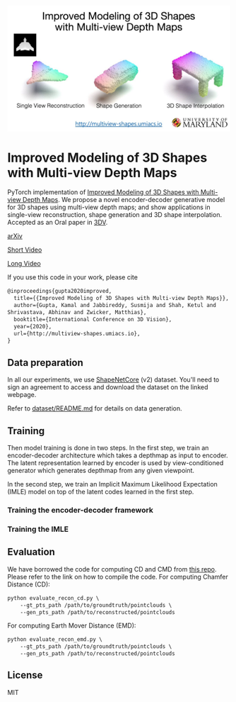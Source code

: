 ![Illustration](imgs/teaser.jpg)

# Improved Modeling of 3D Shapes with Multi-view Depth Maps

PyTorch implementation of [Improved Modeling of 3D Shapes with Multi-view Depth Maps](https://kampta.github.io/multiview-shapes/).
We propose a novel encoder-decoder generative model for 3D shapes using multi-view depth maps; and show applications in single-view reconstruction, shape generation and 3D shape interpolation.
Accepted as an Oral paper in [3DV](http://3dv2020.dgcv.nii.ac.jp).

[arXiv](https://arxiv.org/abs/2009.03298)

[Short Video](https://www.youtube.com/watch?v=dxZfornP_OY)

[Long Video](https://youtu.be/m1nZprFnUu0)



If you use this code in your work, please cite
```
@inproceedings{gupta2020improved,
  title={{Improved Modeling of 3D Shapes with Multi-view Depth Maps}},
  author={Gupta, Kamal and Jabbireddy, Susmija and Shah, Ketul and Shrivastava, Abhinav and Zwicker, Matthias},
  booktitle={International Conference on 3D Vision},
  year={2020},
  url={http://multiview-shapes.umiacs.io},
}
```

## Data preparation
In all our experiments, we use [ShapeNetCore](https://www.shapenet.org/) (v2) dataset.
You'll need to sign an agreement to access and download the dataset on the linked webpage.

Refer to [dataset/README.md](dataset/README.md) for details on data generation.

## Training

Then model training is done in two steps. In the first step, we train an encoder-decoder architecture which takes
a depthmap as input to encoder. The latent representation learned by encoder is used by view-conditioned generator which
generates depthmap from any given viewpoint.

In the second step, we train an Implicit Maximum Likelihood Expectation (IMLE) model on top of the latent codes learned
in the first step.

### Training the encoder-decoder framework

### Training the IMLE


## Evaluation
We have borrowed the code for computing CD and CMD from [this repo](https://github.com/zekunhao1995/pcgan-pytorch/).
Please refer to the link on how to compile the code.
For computing Chamfer Distance (CD): 
```
python evaluate_recon_cd.py \
    --gt_pts_path /path/to/groundtruth/pointclouds \
    --gen_pts_path /path/to/reconstructed/pointclouds
```

For computing Earth Mover Distance (EMD):  
```
python evaluate_recon_emd.py \
    --gt_pts_path /path/to/groundtruth/pointclouds \
    --gen_pts_path /path/to/reconstructed/pointclouds
```


## License

MIT
